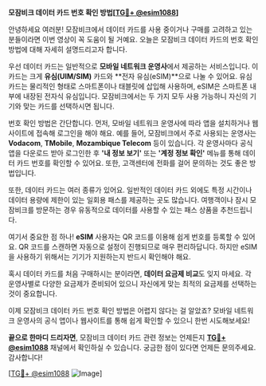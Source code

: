 **모잠비크 데이터 카드 번호 확인 방법[[TG💪+ @esim1088](https://t.me/s/esim1088)]**

안녕하세요 여러분! 모잠비크에서 데이터 카드를 사용 중이거나 구매를 고려하고 있는 분들이라면 이번 영상이 꼭 도움이 될 거예요. 오늘은 모잠비크 데이터 카드의 번호 확인 방법에 대해 자세히 설명드리고자 합니다.

우선 데이터 카드는 일반적으로 **모바일 네트워크 운영사**에서 제공하는 서비스입니다. 이 카드는 크게 **유심(UIM/SIM)** 카드와 **전자 유심(eSIM)**으로 나눌 수 있어요. 유심 카드는 물리적인 형태로 스마트폰이나 태블릿에 삽입해 사용하며, eSIM은 스마트폰 내부에 내장된 전자식 유심입니다. 모잠비크에서는 두 가지 모두 사용 가능하니 자신의 기기와 맞는 카드를 선택하시면 됩니다.

번호 확인 방법은 간단합니다. 먼저, 모바일 네트워크 운영사에 따라 앱을 설치하거나 웹사이트에 접속해 로그인을 해야 해요. 예를 들어, 모잠비크에서 주로 사용되는 운영사는 **Vodacom**, **TMobile**, **Mozambique Telecom** 등이 있습니다. 각 운영사마다 공식 앱을 다운로드 받아 로그인한 후 **'내 정보 보기'** 또는 **'계정 정보 확인'** 메뉴를 통해 데이터 카드 번호를 확인할 수 있어요. 또한, 고객센터에 전화를 걸어 문의하는 것도 좋은 방법입니다.

또한, 데이터 카드는 여러 종류가 있어요. 일반적인 데이터 카드 외에도 특정 시간이나 데이터 용량에 제한이 있는 일회용 패스를 제공하는 곳도 많습니다. 여행객이나 잠시 모잠비크를 방문하는 경우 유동적으로 데이터를 사용할 수 있는 패스 상품을 추천드립니다.

여기서 중요한 점 하나! **eSIM** 사용자는 QR 코드를 이용해 쉽게 번호를 등록할 수 있어요. QR 코드를 스캔하면 자동으로 설정이 진행되므로 매우 편리하답니다. 하지만 eSIM을 사용하기 위해서는 기기가 지원하는지 반드시 확인해야 해요.

혹시 데이터 카드를 처음 구매하시는 분이라면, **데이터 요금제 비교**도 잊지 마세요. 각 운영사별로 다양한 요금제가 준비되어 있으니 자신에게 맞는 최적의 요금제를 선택하는 것이 중요합니다.

이제 모잠비크 데이터 카드 번호 확인 방법은 어렵지 않다는 걸 알았죠? 모바일 네트워크 운영사의 공식 앱이나 웹사이트를 통해 쉽게 확인할 수 있으니 한번 시도해보세요!

**끝으로 한마디 드리자면**, 모잠비크 데이터 카드 관련 정보는 언제든지 **[TG💪+ @esim1088](https://t.me/s/esim1088)** 채널에서 확인하실 수 있습니다. 궁금한 점이 있다면 언제든 문의주세요. 감사합니다!

[[TG💪+ @esim1088](https://t.me/s/esim1088) ![Image](https://i.postimg.cc/Y0z9fWf4/image.png)]